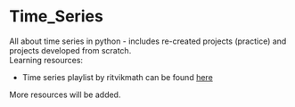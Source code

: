 # Time_Series
All about time series in python - includes re-created projects (practice) and projects developed from scratch.  
Learning resources:
  * Time series playlist by ritvikmath can be found [here](https://youtube.com/playlist?list=PLvcbYUQ5t0UHOLnBzl46_Q6QKtFgfMGc3)  

More resources will be added.
